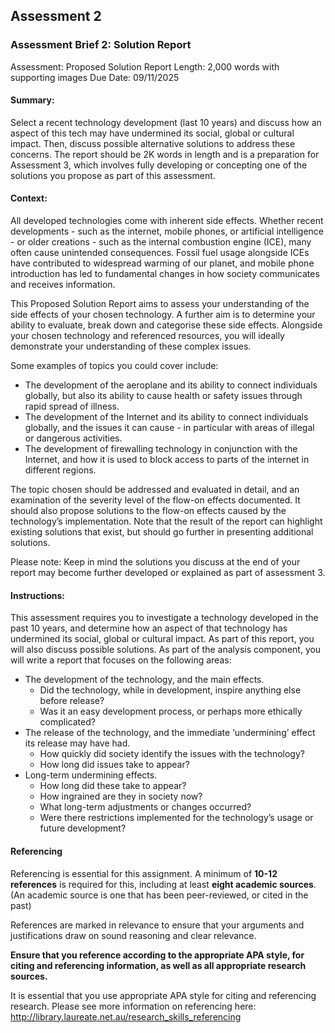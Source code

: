 ## Assessment 2
### Assessment Brief 2: **Solution Report**

Assessment: Proposed Solution Report
Length: 2,000 words with supporting images
Due Date: 09/11/2025

#### Summary: 
Select a recent technology development (last 10 years) and discuss how an aspect of this tech may have undermined its social, global or cultural impact. Then, discuss possible alternative solutions to address these concerns. The report should be 2K words in length and is a preparation for Assessment 3, which involves fully developing or concepting one of the solutions you propose as part of this assessment.

#### Context:
All developed technologies come with inherent side effects. Whether recent developments - such as the internet, mobile phones, or artificial intelligence - or older creations - such as the internal combustion engine (ICE), many often cause unintended consequences. Fossil fuel usage alongside ICEs have contributed to widespread warming of our planet, and mobile phone introduction has led to fundamental changes in how society communicates and receives information.

This Proposed Solution Report aims to assess your understanding of the side effects of your chosen technology. A further aim is to determine your ability to evaluate, break down and categorise these side effects. Alongside your chosen technology and referenced resources, you will ideally demonstrate your understanding of these complex issues.

Some examples of topics you could cover include:
- The development of the aeroplane and its ability to connect individuals globally, but also its ability to cause health or safety issues through rapid spread of illness.
- The development of the Internet and its ability to connect individuals globally, and the issues it can cause - in particular with areas of illegal or dangerous activities.
- The development of firewalling technology in conjunction with the Internet, and how it is used to block access to parts of the internet in different regions.

The topic chosen should be addressed and evaluated in detail, and an examination of the severity level of the flow-on effects documented. It should also propose solutions to the flow-on effects caused by the technology’s implementation. Note that the result of the report can highlight existing solutions that exist, but should go further in presenting additional solutions.

Please note: Keep in mind the solutions you discuss at the end of your report may become further developed or explained as part of assessment 3.

#### Instructions:
This assessment requires you to investigate a technology developed in the past 10 years, and determine how an aspect of that technology has undermined its social, global or cultural impact. As part of this report, you will also discuss possible solutions. As part of the analysis component, you will write a report that focuses on the following areas:
- The development of the technology, and the main effects.
    - Did the technology, while in development, inspire anything else before release?
    - Was it an easy development process, or perhaps more ethically complicated?
- The release of the technology, and the immediate ‘undermining’ effect its release may have had.
    - How quickly did society identify the issues with the technology?
    - How long did issues take to appear?
- Long-term undermining effects.
    - How long did these take to appear?
    - How ingrained are they in society now?
    - What long-term adjustments or changes occurred?
    - Were there restrictions implemented for the technology’s usage or future development?

#### Referencing
Referencing is essential for this assignment. A minimum of **10-12 references** is required for this, including at least **eight academic sources**.
(An academic source is one that has been peer-reviewed, or cited in the past)

References are marked in relevance to ensure that your arguments and justifications draw on sound reasoning and clear relevance.

**Ensure that you reference according to the appropriate APA style, for citing and referencing information, as well as all appropriate research sources.**

It is essential that you use appropriate APA style for citing and referencing research. Please see more information on referencing here: http://library.laureate.net.au/research_skills_referencing